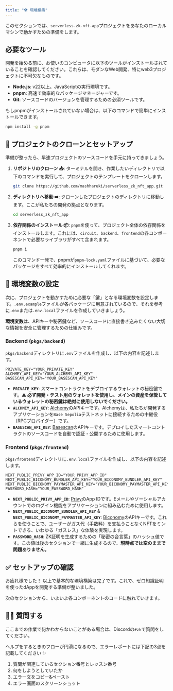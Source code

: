```yaml
---
title: "🛠️ 環境構築"
---
```


このセクションでは、`serverless-zk-nft-app`プロジェクトをあなたのローカルマシンで動かすための準備をします。

## 必要なツール

開発を始める前に、お使いのコンピュータに以下のツールがインストールされていることを確認してください。これらは、モダンなWeb開発、特にweb3プロジェクトに不可欠なものです。

- ****Node.js****: v22以上。JavaScriptの実行環境です。
- ****pnpm****: 高速で効率的なパッケージマネージャーです。
- ****Git****: ソースコードのバージョンを管理するための必須ツールです。

もしpnpmがインストールされていない場合は、以下のコマンドで簡単にインストールできます。

```bash
npm install -g pnpm
```

## 📂 プロジェクトのクローンとセットアップ

準備が整ったら、早速プロジェクトのソースコードを手元に持ってきましょう。

1.  **リポジトリのクローン 📥**:
    ターミナルを開き、作業したいディレクトリで以下のコマンドを実行して、プロジェクトのテンプレートをクローンします。

    ```bash
    git clone https://github.com/mashharuki/serverless_zk_nft_app.git
    ```

2.  **ディレクトリへ移動 ➡️**:
    クローンしたプロジェクトのディレクトリに移動します。ここが私たちの開発の拠点となります。

    ```bash
    cd serverless_zk_nft_app
    ```

3.  **依存関係のインストール 📦**:
    `pnpm`を使って、プロジェクト全体の依存関係をインストールします。これには、`circuit`、`backend`、`frontend`の各コンポーネントで必要なライブラリがすべて含まれます。

    ```bash
    pnpm i
    ```

    このコマンド一発で、pnpmが`pnpm-lock.yaml`ファイルに基づいて、必要なパッケージをすべて効率的にインストールしてくれます。

## 🔑 環境変数の設定

次に、プロジェクトを動かすために必要な「鍵」となる環境変数を設定します。`.env.example`ファイルが各パッケージに用意されているので、それを参考に`.env`または`.env.local`ファイルを作成していきましょう。

****環境変数****は、APIキーや秘密鍵など、ソースコードに直接書き込みたくない大切な情報を安全に管理するための仕組みです。

### Backend (`pkgs/backend`)

`pkgs/backend`ディレクトリに`.env`ファイルを作成し、以下の内容を記述します。

```
PRIVATE_KEY="YOUR_PRIVATE_KEY"
ALCHMEY_API_KEY="YOUR_ALCHEMY_API_KEY"
BASESCAN_API_KEY="YOUR_BASESCAN_API_KEY"
```

- ****`PRIVATE_KEY`****: スマートコントラクトをデプロイするウォレットの秘密鍵です。**⚠️ 必ず開発・テスト用のウォレットを使用し、メインの資産を保管しているウォレットの秘密鍵は絶対に使用しないでください。**
- ****`ALCHMEY_API_KEY`****: [Alchemy](https://www.alchemy.com/)のAPIキーです。Alchemyは、私たちが開発するアプリケーションを`Base Sepolia`テストネットに接続するための中継役（RPCプロバイダー）です。
- ****`BASESCAN_API_KEY`****: [Basescan](https://basescan.org/)のAPIキーです。デプロイしたスマートコントラクトのソースコードを自動で認証・公開するために使用します。

### Frontend (`pkgs/frontend`)

`pkgs/frontend`ディレクトリに`.env.local`ファイルを作成し、以下の内容を記述します。

```
NEXT_PUBLIC_PRIVY_APP_ID="YOUR_PRIVY_APP_ID"
NEXT_PUBLIC_BICONOMY_BUNDLER_API_KEY="YOUR_BICONOMY_BUNDLER_API_KEY"
NEXT_PUBLIC_BICONOMY_PAYMASTER_API_KEY="YOUR_BICONOMY_PAYMASTER_API_KEY"
PASSWORD_HASH="YOUR_PASSWORD_HASH"
```

- ****`NEXT_PUBLIC_PRIVY_APP_ID`****: [Privy](https://www.privy.io/)のApp IDです。Eメールやソーシャルアカウントでのログイン機能をアプリケーションに組み込むために使用します。
- ****`NEXT_PUBLIC_BICONOMY_BUNDLER_API_KEY`**** & ****`NEXT_PUBLIC_BICONOMY_PAYMASTER_API_KEY`****: [Biconomy](https://www.biconomy.io/)のAPIキーです。これらを使うことで、ユーザーがガス代（手数料）を支払うことなくNFTをミントできる、いわゆる「ガスレス」な体験を実現します。
- ****`PASSWORD_HASH`****: ZK証明を生成するための「秘密の合言葉」のハッシュ値です。この値は後のセクションで一緒に生成するので、**現時点では空のままで問題ありません。**

## ✅ セットアップの確認

お疲れ様でした！ 以上で基本的な環境構築は完了です。これで、ゼロ知識証明を使ったdAppを開発する準備が整いました。

次のセクションから、いよいよ各コンポーネントのコードに触れていきます。

## 🙋‍♂️ 質問する

ここまでの作業で何かわからないことがある場合は、Discordの`#zk`で質問をしてください。

ヘルプをするときのフローが円滑になるので、エラーレポートには下記の3点を記載してください ✨

1. 質問が関連しているセクション番号とレッスン番号
2. 何をしようとしていたか
3. エラー文をコピー&ペースト
4. エラー画面のスクリーンショット
